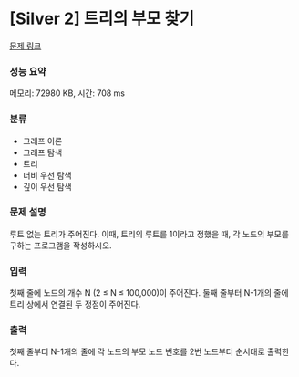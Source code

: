# [Silver 2] 트리의 부모 찾기

[문제 링크](https://www.acmicpc.net/problem/11725) 

### 성능 요약

메모리: 72980 KB, 시간: 708 ms

### 분류

* 그래프 이론
* 그래프 탐색
* 트리
* 너비 우선 탐색
* 깊이 우선 탐색

### 문제 설명

<p>루트 없는 트리가 주어진다. 이때, 트리의 루트를 1이라고 정했을 때, 각 노드의 부모를 구하는 프로그램을 작성하시오.</p>

### 입력 

<p>첫째 줄에 노드의 개수 N (2 ≤ N ≤ 100,000)이 주어진다. 둘째 줄부터 N-1개의 줄에 트리 상에서 연결된 두 정점이 주어진다.</p>

### 출력 

<p>첫째 줄부터 N-1개의 줄에 각 노드의 부모 노드 번호를 2번 노드부터 순서대로 출력한다.</p>
